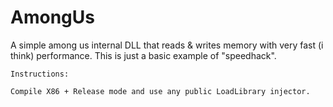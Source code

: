 # AmongUs
A simple among us internal DLL that reads &amp; writes memory with very fast (i think) performance. This is just a basic example of "speedhack".

```
Instructions:

Compile X86 + Release mode and use any public LoadLibrary injector.
```
